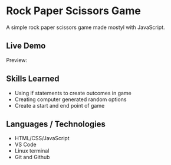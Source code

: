 # Rock Paper Scissors Game
A simple rock paper scissors game made mostyl with JavaScript.

## Live Demo
Preview: 

## Skills Learned
- Using if statements to create outcomes in game
- Creating computer generated random options
- Create a start and end point of game

## Languages / Technologies
- HTML/CSS/JavaScript
- VS Code
- Linux terminal
- Git and Github
